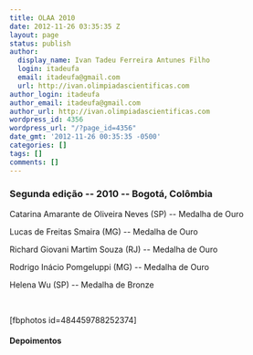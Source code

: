 ```yaml
---
title: OLAA 2010
date: 2012-11-26 03:35:35 Z
layout: page
status: publish
author:
  display_name: Ivan Tadeu Ferreira Antunes Filho
  login: itadeufa
  email: itadeufa@gmail.com
  url: http://ivan.olimpiadascientificas.com
author_login: itadeufa
author_email: itadeufa@gmail.com
author_url: http://ivan.olimpiadascientificas.com
wordpress_id: 4356
wordpress_url: "/?page_id=4356"
date_gmt: '2012-11-26 00:35:35 -0500'
categories: []
tags: []
comments: []
---
```


### Segunda edição -- 2010 -- Bogotá, Colômbia

  
Catarina Amarante de Oliveira Neves (SP) --&nbsp;Medalha de Ouro

 Lucas de Freitas Smaira (MG) -- Medalha de Ouro

Richard Giovani Martim Souza (RJ) -- Medalha de Ouro

Rodrigo Inácio Pomgeluppi (MG) -- Medalha de Ouro

Helena Wu (SP) -- Medalha de Bronze

 

\[fbphotos id=484459788252374\]

#### Depoimentos



 
